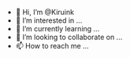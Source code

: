 - 👋 Hi, I’m @Kiruink
- 👀 I’m interested in ...
- 🌱 I’m currently learning ...
- 💞️ I’m looking to collaborate on ...
- 📫 How to reach me ...

<!---
Kiruink/Kiruink is a ✨ special ✨ repository because its `README.md` (this file) appears on your GitHub profile.
You can click the Preview link to take a look at your changes.
--->
